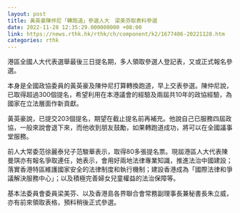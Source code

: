 ```yaml
---
layout: post
title: 黃英豪陳仲尼「轉跑道」參選人大　梁美芬取表料參選
date: 2022-11-28 12:35:29.000000000 +08:00
link: https://news.rthk.hk/rthk/ch/component/k2/1677486-20221128.htm
categories: rthk
---
```


港區全國人大代表選舉最後三日提名期，多人領取參選人登記表，又或正式報名參選。 

本身是全國政協委員的黃英豪及陳仲尼打算轉換跑道，早上交表參選。陳仲尼說，已取得超過300個提名，希望利用在本港議會的經驗及兩屆共10年的政協經驗，為國家在立法層面作新貢獻。

黃英豪說，已提交203個提名，期望在截止提名前再補充。他說自己已服務四屆政協，一般來說會退下來，而他收到朋友鼓勵，如果轉跑道成功，將可以在全國議事堂服務。

前人大常委范徐麗泰兒子范駿華表示，取得80多張提名票。現屆港區人大代表陳曼琪亦有報名爭取連任，她表示，會用好兩地法律專業知識，推進法治中國建設；落實香港特區維護國家安全的法律制度和執行機制；建設香港成為「國際法律和爭議解決服務中心」；以及積極完善婦女兒童權益的法治保障等。

基本法委員會委員梁美芬、以及香港島各界聯合會常務副理事長兼秘書長朱立威，亦有前來領取表格，預料稍後正式參選。
